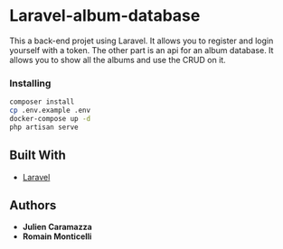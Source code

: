 # Laravel-album-database

This a back-end projet using Laravel. It allows you to register and login yourself with a token.
The other part is an api for an album database. It allows you to show all the albums and use the CRUD on it.


### Installing

```bash
composer install
cp .env.example .env
docker-compose up -d
php artisan serve
```

## Built With

* [Laravel](https://laravel.com/)



## Authors

* **Julien Caramazza**
* **Romain Monticelli**
